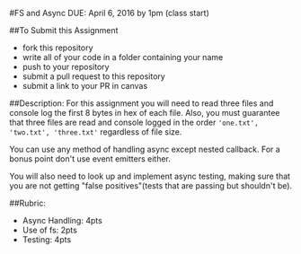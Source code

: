#FS and Async DUE: April 6, 2016 by 1pm (class start)

##To Submit this Assignment
  * fork this repository
  * write all of your code in a folder containing your name
  * push to your repository
  * submit a pull request to this repository
  * submit a link to your PR in canvas

##Description:
For this assignment you will need to read three files and console 
log the first 8 bytes in hex of each file.
Also, you must guarantee that three files are read and console logged in the 
order `'one.txt', 'two.txt', 'three.txt'` regardless of file size. 

You can use any method of handling async except nested callback. For a bonus
point don't use event emitters either. 

You will also need to look up and implement async testing, making sure that
you are not getting "false positives"(tests that are passing but shouldn't be).

##Rubric:
  * Async Handling: 4pts
  * Use of fs: 2pts
  * Testing: 4pts
